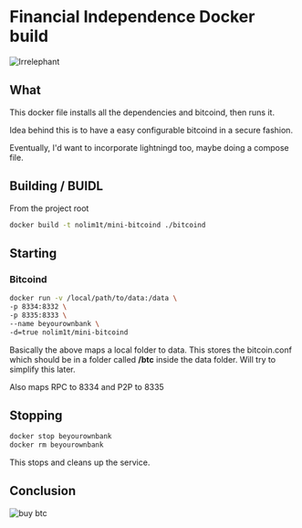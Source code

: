 # Financial Independence Docker build

![Irrelephant](https://gitlab.com/nolim1t/financial-independence/raw/master/irrelephant.png)

## What

This docker file installs all the dependencies and bitcoind, then runs it.

Idea behind this is to have a easy configurable bitcoind in a secure fashion.

Eventually, I'd want to incorporate lightningd too, maybe doing a compose file.

## Building / BUIDL

From the project root

```bash
docker build -t nolim1t/mini-bitcoind ./bitcoind
```

## Starting

### Bitcoind

```bash
docker run -v /local/path/to/data:/data \
-p 8334:8332 \
-p 8335:8333 \
--name beyourownbank \
-d=true nolim1t/mini-bitcoind
```

Basically the above maps a local folder to data. This stores the bitcoin.conf which should be in a folder called **/btc** inside the data folder. Will try to simplify this later.

Also maps RPC to 8334 and P2P to 8335

## Stopping

```bash
docker stop beyourownbank
docker rm beyourownbank
```

This stops and cleans up the service.

## Conclusion

![buy btc](https://gitlab.com/nolim1t/financial-independence/raw/62573d151635e0170711bd9a7d45bb7e93299e2a/buybtc.png)

